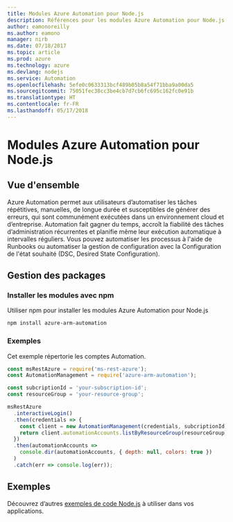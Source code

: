 ```yaml
---
title: Modules Azure Automation pour Node.js
description: Références pour les modules Azure Automation pour Node.js
author: eamonoreilly
ms.author: eamono
manager: nirb
ms.date: 07/18/2017
ms.topic: article
ms.prod: azure
ms.technology: azure
ms.devlang: nodejs
ms.service: Automation
ms.openlocfilehash: 5efe0c0633313bcf489b05b8a54f71bba9a00da5
ms.sourcegitcommit: 75051fec38cc3be4cb7d7cb6fc695c162fc0e91b
ms.translationtype: HT
ms.contentlocale: fr-FR
ms.lasthandoff: 05/17/2018
---
```

# <a name="azure-automation-modules-for-nodejs"></a>Modules Azure Automation pour Node.js

## <a name="overview"></a>Vue d'ensemble

Azure Automation permet aux utilisateurs d’automatiser les tâches répétitives, manuelles, de longue durée et susceptibles de générer des erreurs, qui sont communément exécutées dans un environnement cloud et d’entreprise. Automation fait gagner du temps, accroît la fiabilité des tâches d’administration récurrentes et planifie même leur exécution automatique à intervalles réguliers. Vous pouvez automatiser les processus à l'aide de Runbooks ou automatiser la gestion de configuration avec la Configuration de l'état souhaité (DSC, Desired State Configuration).

## <a name="management-package"></a>Gestion des packages

### <a name="install-the-modules-with-npm"></a>Installer les modules avec npm

Utiliser npm pour installer les modules Azure Automation pour Node.js

```bash
npm install azure-arm-automation
```

### <a name="example"></a>Exemples

Cet exemple répertorie les comptes Automation.

```javascript
const msRestAzure = require('ms-rest-azure');
const AutomationManagement = require('azure-arm-automation');

const subcriptionId = 'your-subscription-id';
const resourceGroup = 'your-resource-group';

msRestAzure
  .interactiveLogin()
  .then(credentials => {
    const client = new AutomationManagement(credentials, subcriptionId);
    return client.automationAccounts.listByResourceGroup(resourceGroup);
  })
  .then(automationAccounts =>
    console.dir(automationAccounts, { depth: null, colors: true })
  )
  .catch(err => console.log(err));

```

## <a name="samples"></a>Exemples

Découvrez d’autres [exemples de code Node.js](https://azure.microsoft.com/resources/samples/?platform=nodejs) à utiliser dans vos applications.
